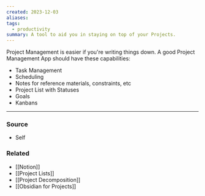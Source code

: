 ```yaml
---
created: 2023-12-03
aliases: 
tags:
  - productivity
summary: A tool to aid you in staying on top of your Projects.
---
```

Project Management is easier if you're writing things down. A good Project Management App should have these capabilities:

- Task Management
- Scheduling
- Notes for reference materials, constraints, etc
- Project List with Statuses
- Goals
- Kanbans

****
### Source
- Self

### Related
- [[Notion]]
- [[Project Lists]]
- [[Project Decomposition]]
- [[Obsidian for Projects]]